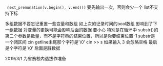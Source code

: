 ` next_premunation(v.begin(), v.end())`
要先输出一次，否则会少一个
list不支持下标

多组数据不要忘记重置一些变量和数组 如上次的记录时间的bool数组 影响到了下一组数据
对变量的更换可能会影响后面的数据 要小心 特别是在循环中
substr()的第二个参数是数量，而不是字符串的结束位置，所以是你要结束位置-1
substr是一个闭区间
cin getline未尾那个字符是'\0'
cin >> s 如果输入    3   会忽略空格 最后是个字符是'\0' 后面是脏数据

2019/3/1
为省赛校内选拔作准备